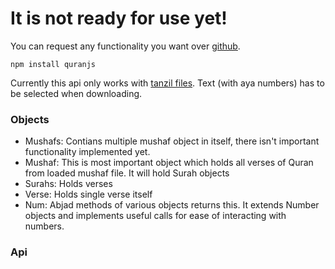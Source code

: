 # It is not ready for use yet!
You can request any functionality you want over [github](https://github.com/alialparslan/quranJS/labels/enhancement).

    npm install quranjs

Currently this api only works with [tanzil files](http://tanzil.net/download).  Text (with aya numbers) has to be selected when downloading.
### Objects
* Mushafs: Contians multiple mushaf object in itself, there isn't important functionality implemented yet.
* Mushaf: This is most important object which holds all verses of Quran from loaded mushaf file. It will hold Surah objects
* Surahs: Holds verses
* Verse: Holds single verse itself
* Num: Abjad methods of various objects returns this. It extends Number objects and implements useful calls for ease of interacting with numbers.
### Api